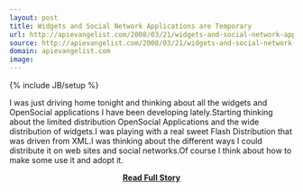 ```yaml
---
layout: post
title: Widgets and Social Network Applications are Temporary
url: http://apievangelist.com/2008/03/21/widgets-and-social-network-applications-are-temporary/
source: http://apievangelist.com/2008/03/21/widgets-and-social-network-applications-are-temporary/
domain: apievangelist.com
image: 
---
```

{% include JB/setup %}<p>I was just driving home tonight and thinking about all the widgets and OpenSocial applications I have been developing lately.Starting thinking about the limited distribution OpenSocial Applications and the wide distribution of widgets.I was playing with a real sweet Flash Distribution that was driven from XML.I was thinking about the different ways I could distribute it on web sites and social networks.Of course I think about how to make some use it and adopt it.</p>
<center><p><a href="http://apievangelist.com/2008/03/21/widgets-and-social-network-applications-are-temporary/" style='padding:25px; font-sze:18px; font-weight: bold;'>Read Full Story</a></p></center>
